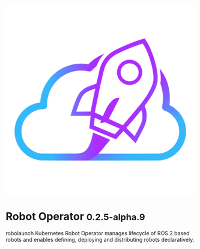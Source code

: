 

<!-- background image -->

![](https://raw.githubusercontent.com/robolaunch/trademark/main/logos/svg/rocket.svg)

# Robot Operator <small>0.2.5-alpha.9</small>

robolaunch Kubernetes Robot Operator manages lifecycle of ROS 2 based robots and enables defining, deploying and distributing robots declaratively.